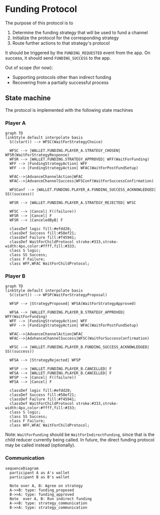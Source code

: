 # Funding Protocol

The purpose of this protocol is to

1. Determine the funding strategy that will be used to fund a channel
2. Initialize the protocol for the corresponding strategy
3. Route further actions to that strategy's protocol

It should be triggered by the `FUNDING_REQUESTED` event from the app.
On success, it should send `FUNDING_SUCCESS` to the app.

Out of scope (for now):

- Supporting protocols other than indirect funding
- Recovering from a partially successful process

## State machine

The protocol is implemented with the following state machines

### Player A

```mermaid
graph TD
linkStyle default interpolate basis
  S((start)) --> WFSC(WaitForStrategyChoice)

  WFSC --> |WALLET.FUNDING.PLAYER_A.STRATEGY_CHOSEN| WFSR(WaitForStrategyResponse)
  WFSR --> |WALLET.FUNDING.STRATEGY_APPROVED| WFF(WaitForFunding)
  WFF --> |FundingStrategyAction| WFF
  WFF --> |FundingStrategyAction| WFAC(WaitForPostFundSetup)

  WFAC-->|AdvanceChannelAction|WFAC
  WFAC-->|AdvanceChannelSuccess|WFSConf(WaitForSuccessConfirmation)

  WFSConf --> |WALLET.FUNDING.PLAYER_A.FUNDING_SUCCESS_ACKNOWLEDGED| SS((success))

  WFSR --> |WALLET.FUNDING.PLAYER_A.STRATEGY_REJECTED| WFSC

  WFSC --> |Cancel| F((failure))
  WFSR --> |Cancel| F
  WFSR --> |CanceledByB| F

  classDef logic fill:#efdd20;
  classDef Success fill:#58ef21;
  classDef Failure fill:#f45941;
  classDef WaitForChildProtocol stroke:#333,stroke-width:4px,color:#ffff,fill:#333;
  class S logic;
  class SS Success;
  class F Failure;
  class WFF,WFAC WaitForChildProtocol;
```

### Player B

```mermaid
graph TD
linkStyle default interpolate basis
  S((start)) --> WFSP(WaitForStrategyProposal)

  WFSP --> |StrategyProposed| WFSA(WaitForStrategyApproved)

  WFSA --> |WALLET.FUNDING.PLAYER_B.STRATEGY_APPROVED| WFF(WaitForFunding)
  WFF --> |FundingStrategyAction| WFF
  WFF --> |FundingStrategyAction| WFAC(WaitForPostFundSetup)

  WFAC-->|AdvanceChannelAction|WFAC
  WFAC-->|AdvhanceChannelSuccess|WFSC(WaitForSuccessConfirmation)

  WFSC --> |WALLET.FUNDING.PLAYER_B.FUNDING_SUCCESS_ACKNOWLEDGED| SS((success))

  WFSA --> |StrategyRejected| WFSP

  WFSP --> |WALLET.FUNDING.PLAYER_B.CANCELLED| F
  WFSA --> |WALLET.FUNDING.PLAYER_B.CANCELLED| F
  WFSP --> |Cancel| F((failure))
  WFSA --> |Cancel| F

  classDef logic fill:#efdd20;
  classDef Success fill:#58ef21;
  classDef Failure fill:#f45941;
  classDef WaitForChildProtocol stroke:#333,stroke-width:4px,color:#ffff,fill:#333;
  class S logic;
  class SS Success;
  class F Failure;
  class WFF,WFAC WaitForChildProtocol;
```

Note: `WaitForFunding` should be `WaitForIndirectFunding`, since that is the child reducer currently being called. In future, the direct funding protocol may be called instead (optionally).

### Communication

```mermaid
sequenceDiagram
  participant A as A's wallet
  participant B as B's wallet

  Note over A, B: Agree on strategy
  A->>B: type: funding_proposed
  B->>A: type: funding_approved
  Note  over A, B: Run indirect funding
  A->>B: type: strategy_communication
  B->>A: type: strategy_communication
```
